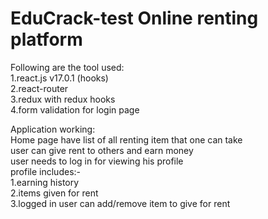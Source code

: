 # EduCrack-test Online renting platform

Following are the tool used:<br/>
1.react.js v17.0.1 (hooks)<br/>
2.react-router<br/>
3.redux with redux hooks<br/>
4.form validation for login page<br/>

Application working:<br/>
Home page have list of all renting item that one can take<br/>
user can give rent to others and earn money<br/>
user needs to log in for viewing his profile<br/>
profile includes:-<br/>
1.earning history<br/>
2.items given for rent<br/>
3.logged in user can add/remove item to give for rent<br/>
